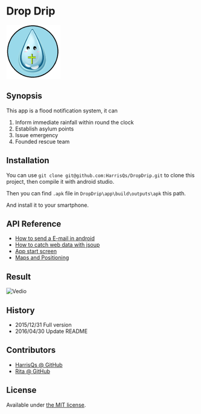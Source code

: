 # Drop Drip 
![Icon](https://github.com/HarrisQs/DropDrip/blob/master/app/src/main/res/mipmap-xxhdpi/a03.png)

## Synopsis

This app is a flood notification system, it can
 
 1. Inform immediate rainfall within round the clock 
 2. Establish asylum points
 3. Issue emergency 
 4. Founded rescue team

## Installation

You can use `git clone git@github.com:HarrisQs/DropDrip.git` to clone this project, then compile it with android studio.

Then you can find `.apk` file in `DropDrip\app\build\outputs\apk` this path.

And install it to your smartphone.

## API Reference

* [How to send a E-mail in android](http://yarakambharathi.blogspot.tw/2012/06/send-e-mail-using-javamail-api-using.html) 
* [How to catch web data with jsoup](http://xxs4129.pixnet.net/blog/post/165417214-android%E4%BD%BF%E7%94%A8jsoup%E6%8A%93%E5%8F%96%E7%B6%B2%E9%A0%81%E8%B3%87%E6%96%99)
* [App start screen](http://bryceknowhow.blogspot.tw/2014/12/android-asynctaskprogressbarappsplashsc.html)
* [Maps and Positioning](http://blog.tonycube.com/2013/06/androidmaps-and-positioning3.html)

## Result

![Vedio](https://drive.google.com/file/d/0B-gdsyJfkfL8Yk9FcTV4LVJKX0E/view?usp=sharing)

## History

* 2015/12/31 Full version
* 2016/04/30 Update README

## Contributors

* [HarrisQs @ GitHub ](https://github.com/HarrisQs)
* [Rita @ GitHub](https://github.com/rita20839)

## License

Available under [the MIT license](https://mths.be/mit).

